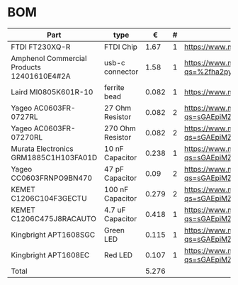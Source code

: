 # BOM

| Part                                       | type             | €     | # | mouser link                                                      |
| ------------------------------------------ | ---------------- | ----- | - | ---------------------------------------------------------------- |
| FTDI FT230XQ-R                             | FTDI Chip        | 1.67  | 1 | https://www.mouser.de/ProductDetail/?qs=sGAEpiMZZMvVkErl6zY%252bqeI5xuGNHfx4 |
| Amphenol Commercial Products 12401610E4#2A | usb-c connector  | 1.58  | 1 | https://www.mouser.de/ProductDetail/?qs=%2fha2pyFaduhD8L%252bjK7Aim1jn6O2OKcyofyrAf8KXJbK2kIQuarPnVQ%3d%3d |
| Laird MI0805K601R-10                       | ferrite bead     | 0.082 | 1 | https://www.mouser.de/ProductDetail/?qs=bbdZqDPQhEXXIHxc191aOg== |
| Yageo AC0603FR-0727RL                      | 27 Ohm Resistor  | 0.082 | 2 | https://www.mouser.de/ProductDetail/?qs=sGAEpiMZZMvdGkrng054t1dXgLbs7QPXciPaQyB1oeQ%3d |
| Yageo AC0603FR-07270RL                     | 270 Ohm Resistor | 0.082 | 2 | https://www.mouser.de/ProductDetail/?qs=sGAEpiMZZMvdGkrng054t1dXgLbs7QPXSCTevjlHrd4%3d |
| Murata Electronics GRM1885C1H103FA01D      | 10 nF Capacitor  | 0.238 | 1 | https://www.mouser.de/ProductDetail/?qs=sGAEpiMZZMs0AnBnWHyRQOb7MRsf9BdGiSHXnbCMFxevz49zH%252bFcQQ%3d%3d |
| Yageo CC0603FRNPO9BN470                    | 47 pF Capacitor  | 0.09  | 2 | https://www.mouser.de/ProductDetail/?qs=sGAEpiMZZMs0AnBnWHyRQDvo%2fxRt9F0%2fJ1yd%2ftl4%2fLI%3d |
| KEMET C1206C104F3GECTU                     | 100 nF Capacitor | 0.279 | 2 | https://www.mouser.de/ProductDetail/?qs=sGAEpiMZZMs0AnBnWHyRQN7%2fAA2D2lPP96%2fqyDGEApomhDuJ0w2ehg%3d%3d |
| KEMET C1206C475J8RACAUTO                   | 4.7 uF Capacitor | 0.418 | 1 | https://www.mouser.de/ProductDetail/?qs=sGAEpiMZZMs0AnBnWHyRQIoJvxUMyWn4gfq97LFtE%252bAgQv728jvN8g%3d%3d |
| Kingbright APT1608SGC                      | Green LED        | 0.115 | 1 | https://www.mouser.de/ProductDetail/?qs=sGAEpiMZZMseGfSY3csMkeytxqHAv00AcF6Dm1xSW98%3d |
| Kingbright APT1608EC                       | Red LED 			| 0.107 | 1 | https://www.mouser.de/ProductDetail/?qs=sGAEpiMZZMseGfSY3csMkeytxqHAv00Aff4kcuIAmaQ%3d |
| Total                                      |                  | 5.276 |   | |
